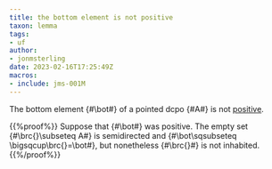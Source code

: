 ```yaml
---
title: the bottom element is not positive
taxon: lemma
tags: 
- uf
author:
- jonmsterling
date: 2023-02-16T17:25:49Z
macros:
- include: jms-001M
---
```


The bottom element {#\bot#} of a pointed dcpo {#A#} is not [positive](jms-001M).

{{%proof%}}
Suppose that {#\bot#} was positive. The empty set {#\brc{}\subseteq A#} is semidirected and {#\bot\sqsubseteq \bigsqcup\brc{}=\bot#}, but nonetheless {#\brc{}#} is not inhabited.
{{%/proof%}}
